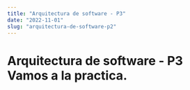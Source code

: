 ```yaml
---
title: "Arquitectura de software - P3"
date: "2022-11-01"
slug: "arquitectura-de-software-p2"
---
```


# Arquitectura de software - P3 Vamos a la practica.
